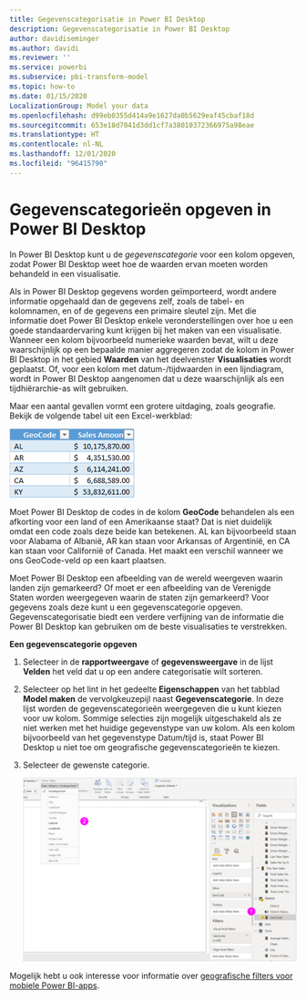 ```yaml
---
title: Gegevenscategorisatie in Power BI Desktop
description: Gegevenscategorisatie in Power BI Desktop
author: davidiseminger
ms.author: davidi
ms.reviewer: ''
ms.service: powerbi
ms.subservice: pbi-transform-model
ms.topic: how-to
ms.date: 01/15/2020
LocalizationGroup: Model your data
ms.openlocfilehash: d99eb0355d414a9e1627da0b5629eaf45cbaf18d
ms.sourcegitcommit: 653e18d7041d3dd1cf7a38010372366975a98eae
ms.translationtype: HT
ms.contentlocale: nl-NL
ms.lasthandoff: 12/01/2020
ms.locfileid: "96415790"
---
```

# <a name="specify-data-categories-in-power-bi-desktop"></a>Gegevenscategorieën opgeven in Power BI Desktop
In Power BI Desktop kunt u de *gegevenscategorie* voor een kolom opgeven, zodat Power BI Desktop weet hoe de waarden ervan moeten worden behandeld in een visualisatie.

Als in Power BI Desktop gegevens worden geïmporteerd, wordt andere informatie opgehaald dan de gegevens zelf, zoals de tabel- en kolomnamen, en of de gegevens een primaire sleutel zijn. Met die informatie doet Power BI Desktop enkele veronderstellingen over hoe u een goede standaardervaring kunt krijgen bij het maken van een visualisatie.
Wanneer een kolom bijvoorbeeld numerieke waarden bevat, wilt u deze waarschijnlijk op een bepaalde manier aggregeren zodat de kolom in Power BI Desktop in het gebied **Waarden** van het deelvenster **Visualisaties** wordt geplaatst. Of, voor een kolom met datum-/tijdwaarden in een lijndiagram, wordt in Power BI Desktop aangenomen dat u deze waarschijnlijk als een tijdhiërarchie-as wilt gebruiken.

Maar een aantal gevallen vormt een grotere uitdaging, zoals geografie. Bekijk de volgende tabel uit een Excel-werkblad:

![Schermopname van Excel waarin tabelgegevens worden weergegeven die moeten worden geïmporteerd in Power BI Desktop.](media/desktop-data-categorization/datacategorizationtable.png)

Moet Power BI Desktop de codes in de kolom **GeoCode** behandelen als een afkorting voor een land of een Amerikaanse staat?  Dat is niet duidelijk omdat een code zoals deze beide kan betekenen. AL kan bijvoorbeeld staan voor Alabama of Albanië, AR kan staan voor Arkansas of Argentinië, en CA kan staan voor Californië of Canada. Het maakt een verschil wanneer we ons GeoCode-veld op een kaart plaatsen. 

Moet Power BI Desktop een afbeelding van de wereld weergeven waarin landen zijn gemarkeerd? Of moet er een afbeelding van de Verenigde Staten worden weergegeven waarin de staten zijn gemarkeerd?  Voor gegevens zoals deze kunt u een gegevenscategorie opgeven. Gegevenscategorisatie biedt een verdere verfijning van de informatie die Power BI Desktop kan gebruiken om de beste visualisaties te verstrekken.  

**Een gegevenscategorie opgeven**

1. Selecteer in de **rapportweergave** of **gegevensweergave** in de lijst **Velden** het veld dat u op een andere categorisatie wilt sorteren.
2. Selecteer op het lint in het gedeelte **Eigenschappen** van het tabblad **Model maken** de vervolgkeuzepijl naast **Gegevenscategorie**.  In deze lijst worden de gegevenscategorieën weergegeven die u kunt kiezen voor uw kolom. Sommige selecties zijn mogelijk uitgeschakeld als ze niet werken met het huidige gegevenstype van uw kolom.  Als een kolom bijvoorbeeld van het gegevenstype Datum/tijd is, staat Power BI Desktop u niet toe om geografische gegevenscategorieën te kiezen. 
3. Selecteer de gewenste categorie.

   ![Schermopname van Power BI Desktop met het filter Gegevenscategorie.](media/desktop-data-categorization/desktop-data-categorization.png)

Mogelijk hebt u ook interesse voor informatie over [geografische filters voor mobiele Power BI-apps](desktop-mobile-geofiltering.md).